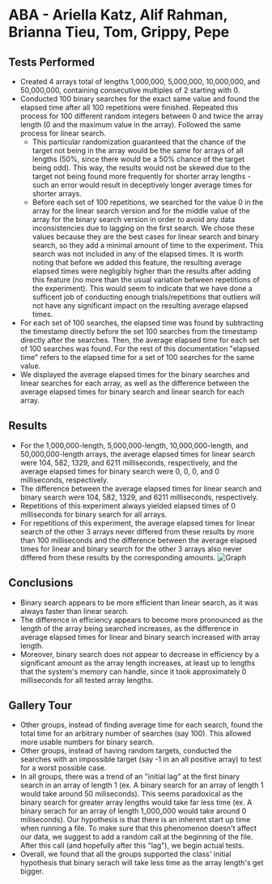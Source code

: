 # ABA - Ariella Katz, Alif Rahman, Brianna Tieu, Tom, Grippy, Pepe
## Tests Performed
* Created 4 arrays total of lengths 1,000,000, 5,000,000, 10,000,000, and 50,000,000, containing consecutive multiples of 2 starting with 0.
* Conducted 100 binary searches for the exact same value and found the elapsed time after all 100 repetitions were finished. Repeated this process for 100 different random integers between 0 and twice the array length (0 and the maximum value in the array). Followed the same process for linear search. 
  * This particular randomization guaranteed that the chance of the target not being in the array would be the same for arrays of all lengths  (50%, since there would be a 50% chance of the target being odd). This way, the results would not be skewed due to the target not being found more frequently for shorter array lengths - such an error would result in deceptively longer average times for shorter arrays.
  * Before each set of 100 repetitions, we searched for the value 0 in the array for the linear search version and for the middle value of the array for the binary search version in order to avoid any data inconsistencies due to lagging on the first search. We chose these values because they are the best cases for linear search and binary search, so they add a minimal amount of time to the experiment. This search was not included in any of the elapsed times. It is worth noting that before we added this feature, the resulting average elapsed times were negligibly higher than the results after adding this feature (no more than the usual variation between repetitions of the experiment). This would seem to indicate that we have done a sufficent job of conducting enough trials/repetitions that outliers will not have any significant impact on the resulting average elapsed times. 
* For each set of 100 searches, the elapsed time was found by subtracting the timestamp directly before the set 100 searches from the timestamp directly after the searches. Then, the average elapsed time for each set of 100 searches was found. For the rest of this documentation "elapsed time" refers to the elapsed time for a set of 100 searches for the same value.
* We displayed the average elapsed times for the binary searches and linear searches for each array, as well as the difference between the average elapsed times for binary search and linear search for each array. 

## Results
* For the 1,000,000-length, 5,000,000-length, 10,000,000-length, and 50,000,000-length arrays, the average elapsed times for linear search were 104, 582, 1329, and 6211 milliseconds, respectively, and the average elapsed times for binary search were 0, 0, 0, and 0 milliseconds, respectively.
* The difference between the average elapsed times for linear search and binary search were 104, 582, 1329, and 6211 milliseconds, respectively.
* Repetitions of this experiment always yielded elapsed times of 0 milliseconds for binary search for all arrays.
* For repetitions of this experiment, the average elapsed times for linear search of the other 3 arrays never differed from these results by more than 100 milliseconds and the difference between the average elapsed times for linear and binary search for the other 3 arrays also never differed from these results by the corresponding amounts.
![Graph](https://user-images.githubusercontent.com/90809602/146847055-fa3d4043-212c-421b-aac1-fd9054a40e6d.jpg)


## Conclusions
* Binary search appears to be more efficient than linear search, as it was always faster than linear search.
* The difference in efficiency appears to become more pronounced as the length of the array being searched increases, as the difference in average elapsed times for linear and binary search increased with array length.
* Moreover, binary search does not appear to decrease in efficiency by a significant amount as the array length increases, at least up to lengths that the system's memory can handle, since it took approximately 0 milliseconds for all tested array lengths.

## Gallery Tour
* Other groups, instead of finding average time for each search, found the total time for an arbitrary number of searches (say 100). This allowed more usable numbers
for binary search.
* Other groups, instead of having random targets, conducted the searches with an impossible target (say -1 in an all positive array) to test for a worst possible case.
* In all groups, there was a trend of an "initial lag" at the first binary search in an array of length 1 (ex. A binary search for an array of length 1 would take around 50 miliseconds). This seems paradoxical as the binary search for greater array lengths would take far less time (ex. A binary serach for an array of length 1_000_000 would take around 0 miliseconds). Our hypothesis is that there is an inherent start up time when running a file. To make sure that this phenomenon doesn't affect our data, we suggest to add a random call at the beginning of the file. After this call (and hopefully after this "lag"), we begin actual tests.
* Overall, we found that all the groups supported the class' initial hypothesis that binary serach will take less time as the array length's get bigger.
